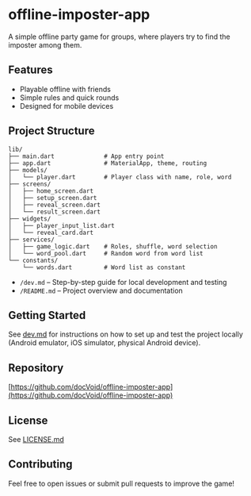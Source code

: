 # offline-imposter-app

A simple offline party game for groups, where players try to find the imposter among them.

## Features

- Playable offline with friends
- Simple rules and quick rounds
- Designed for mobile devices

## Project Structure

```
lib/
├── main.dart              # App entry point
├── app.dart               # MaterialApp, theme, routing
├── models/
│   └── player.dart        # Player class with name, role, word
├── screens/
│   ├── home_screen.dart
│   ├── setup_screen.dart
│   ├── reveal_screen.dart
│   └── result_screen.dart
├── widgets/
│   ├── player_input_list.dart
│   └── reveal_card.dart
├── services/
│   ├── game_logic.dart    # Roles, shuffle, word selection
│   └── word_pool.dart     # Random word from word list
└── constants/
    └── words.dart         # Word list as constant
```

- `/dev.md` – Step-by-step guide for local development and testing
- `/README.md` – Project overview and documentation

## Getting Started

See [dev.md](./dev.md) for instructions on how to set up and test the project locally (Android emulator, iOS simulator, physical Android device).

## Repository

[https://github.com/docVoid/offline-imposter-app](https://github.com/docVoid/offline-imposter-app)

## License

See [LICENSE.md](./LICENSE.md)

## Contributing

Feel free to open issues or submit pull requests to improve the game!

